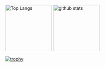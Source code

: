 <p align="left"> 
  <img alt="Top Langs" height="150px" src="https://github-readme-stats.vercel.app/api/top-langs/?username=kohei-kp&layout=compact&count_private=true&show_icons=true&theme=onedark" />
  <img alt="github stats" height="150px" src="https://github-readme-stats.vercel.app/api?username=kohei-kp&count_private=true&show_icons=true&show_icons=true&theme=onedark" />
</p>

[![trophy](https://github-profile-trophy.vercel.app/?username=kohei-kp&theme=onedark&column=7
)](https://github.com/ryo-ma/github-profile-trophy)

